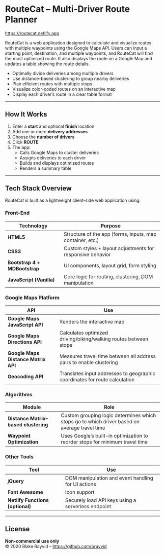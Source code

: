 # RouteCat – Multi-Driver Route Planner
https://routecat.netlify.app

RouteCat is a web application designed to calculate and visualize routes with multiple waypoints using the Google Maps API. Users can input a starting point, destination, and multiple waypoints, and RouteCat will find the most optimized route. It also displays the route on a Google Map and updates a table showing the route details.

- Optimally divide deliveries among multiple drivers 
- Use distance-based clustering to group nearby deliveries  
- Plan efficient routes with multiple stops   
- Visualize color-coded routes on an interactive map  
- Display each driver’s route in a clear table format

---
## How It Works

1. Enter a **start** and optional **finish** location
2. Add one or more **delivery addresses**
3. Choose the **number of drivers**
4. Click **ROUTE**
5. The app:
   - Calls Google Maps to cluster deliveries
   - Assigns deliveries to each driver
   - Builds and displays optimized routes
   - Renders a summary table

---

## Tech Stack Overview

RouteCat is built as a lightweight client-side web application using:

### Front-End

| Technology | Purpose |
|------------|---------|
| **HTML5**  | Structure of the app (forms, inputs, map container, etc.) |
| **CSS3**   | Custom styles + layout adjustments for responsive behavior |
| **Bootstrap 4** + **MDBootstrap** | UI components, layout grid, form styling |
| **JavaScript (Vanilla)** | Core logic for routing, clustering, DOM manipulation |

### Google Maps Platform

| API | Use |
|-----|-----|
| **Google Maps JavaScript API** | Renders the interactive map |
| **Google Maps Directions API** | Calculates optimized driving/biking/walking routes between stops |
| **Google Maps Distance Matrix API** | Measures travel time between all address pairs to enable clustering |
| **Geocoding API** | Translates input addresses to geographic coordinates for route calculation |

### Algorithms

| Module | Role |
|--------|------|
| **Distance Matrix–based clustering** | Custom grouping logic determines which stops go to which driver based on average travel time |
| **Waypoint Optimization** | Uses Google’s built-in optimization to reorder stops for minimum travel time |

### Other Tools

| Tool | Use |
|------|-----|
| **jQuery** | DOM manipulation and event handling for UI actions |
| **Font Awesome** | Icon support |
| **Netlify Functions (optional)** | Securely load API keys using a serverless endpoint |

---

## License

**Non-commercial use only**  
© 2020 Blake Rayvid – https://github.com/brayvid